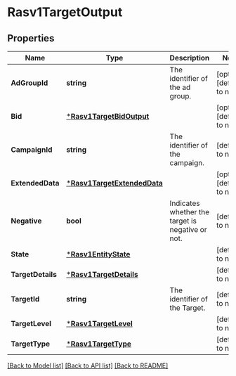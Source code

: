 # Rasv1TargetOutput

## Properties
Name | Type | Description | Notes
------------ | ------------- | ------------- | -------------
**AdGroupId** | **string** | The identifier of the ad group. | [optional] [default to null]
**Bid** | [***Rasv1TargetBidOutput**](RASv1TargetBidOutput.md) |  | [optional] [default to null]
**CampaignId** | **string** | The identifier of the campaign. | [default to null]
**ExtendedData** | [***Rasv1TargetExtendedData**](RASv1TargetExtendedData.md) |  | [optional] [default to null]
**Negative** | **bool** | Indicates whether the target is negative or not. | [default to null]
**State** | [***Rasv1EntityState**](RASv1EntityState.md) |  | [default to null]
**TargetDetails** | [***Rasv1TargetDetails**](RASv1TargetDetails.md) |  | [default to null]
**TargetId** | **string** | The identifier of the Target. | [default to null]
**TargetLevel** | [***Rasv1TargetLevel**](RASv1TargetLevel.md) |  | [default to null]
**TargetType** | [***Rasv1TargetType**](RASv1TargetType.md) |  | [default to null]

[[Back to Model list]](../README.md#documentation-for-models) [[Back to API list]](../README.md#documentation-for-api-endpoints) [[Back to README]](../README.md)

